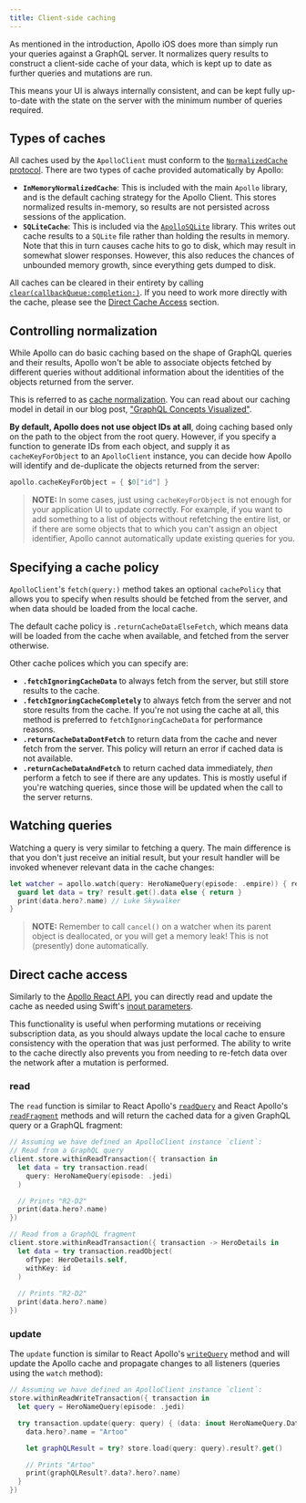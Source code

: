 ```yaml
---
title: Client-side caching
---
```


As mentioned in the introduction, Apollo iOS does more than simply run your queries against a GraphQL server. It normalizes query results to construct a client-side cache of your data, which is kept up to date as further queries and mutations are run. 

This means your UI is always internally consistent, and can be kept fully up-to-date with the state on the server with the minimum number of queries required.

## Types of caches

All caches used by the `ApolloClient` must conform to the [`NormalizedCache` protocol](api/Apollo/protocols/NormalizedCache/). There are two types of cache provided automatically by Apollo: 

- **`InMemoryNormalizedCache`**: This is included with the main `Apollo` library, and is the default caching strategy for the Apollo Client. This stores normalized results in-memory, so results are not persisted across sessions of the application. 
- **`SQLiteCache`**: This is included via the [`ApolloSQLite`](api/ApolloSQLite/README/) library. This writes out cache results to a `SQLite` file rather than holding the results in memory. Note that this in turn causes cache hits to go to disk, which may result in somewhat slower responses. However, this also reduces the chances of unbounded memory growth, since everything gets dumped to disk. 

All caches can be cleared in their entirety by calling [`clear(callbackQueue:completion:)`](api/Apollo/protocols/NormalizedCache/#clearcallbackqueuecompletion). If you need to work more directly with the cache, please see the [Direct Cache Access](#direct-cache-access) section.

## Controlling normalization

While Apollo can do basic caching based on the shape of GraphQL queries and their results, Apollo won't be able to associate objects fetched by different queries without additional information about the identities of the objects returned from the server. 

This is referred to as [cache normalization](https://www.apollographql.com/docs/react/caching/cache-configuration/#data-normalization). You can read about our caching model in detail in our blog post, ["GraphQL Concepts Visualized"](https://medium.com/apollo-stack/the-concepts-of-graphql-bc68bd819be3).

**By default, Apollo does not use object IDs at all**, doing caching based only on the path to the object from the root query. However, if you specify a function to generate IDs from each object, and supply it as `cacheKeyForObject` to an `ApolloClient` instance, you can decide how Apollo will identify and de-duplicate the objects returned from the server:

```swift
apollo.cacheKeyForObject = { $0["id"] }
```

> **NOTE:** In some cases, just using `cacheKeyForObject` is not enough for your application UI to update correctly. For example, if you want to add something to a list of objects without refetching the entire list, or if there are some objects that to which you can't assign an object identifier, Apollo cannot automatically update existing queries for you.

## Specifying a cache policy

`ApolloClient`'s `fetch(query:)` method takes an optional `cachePolicy` that allows you to specify when results should be fetched from the server, and when data should be loaded from the local cache.

The default cache policy is `.returnCacheDataElseFetch`, which means data will be loaded from the cache when available, and fetched from the server otherwise. 

Other cache polices which you can specify are: 

- **`.fetchIgnoringCacheData`** to always fetch from the server, but still store results to the cache.
- **`.fetchIgnoringCacheCompletely`** to always fetch from the server and not store results from the cache. If you're not using the cache at all, this method is preferred to `fetchIgnoringCacheData` for performance reasons.
- **`.returnCacheDataDontFetch`** to return data from the cache and never fetch from the server. This policy will return an error if cached data is not available.
- **`.returnCacheDataAndFetch`** to return cached data immediately, *then* perform a fetch to see if there are any updates. This is mostly useful if you're watching queries, since those will be updated when the call to the server returns. 

## Watching queries

Watching a query is very similar to fetching a query. The main difference is that you don't just receive an initial result, but your result handler will be invoked whenever relevant data in the cache changes:

```swift
let watcher = apollo.watch(query: HeroNameQuery(episode: .empire)) { result in
  guard let data = try? result.get().data else { return }
  print(data.hero?.name) // Luke Skywalker
}
```

> **NOTE:** Remember to call `cancel()` on a watcher when its parent object is deallocated, or you will get a memory leak! This is not (presently) done automatically.

## Direct cache access

Similarly to the [Apollo React API](https://www.apollographql.com/docs/react/advanced/caching/#direct), you can directly read and update the cache as needed using Swift's [inout parameters](https://docs.swift.org/swift-book/LanguageGuide/Functions.html#ID173). 

This functionality is useful when performing mutations or receiving subscription data, as you should always update the local cache to ensure consistency with the operation that was just performed. The ability to write to the cache directly also prevents you from needing to re-fetch data over the network after a mutation is performed.

### read

The `read` function is similar to React Apollo's [`readQuery`](https://www.apollographql.com/docs/react/caching/cache-interaction/#readquery) and React Apollo's [`readFragment`](https://www.apollographql.com/docs/react/caching/cache-interaction/#readfragment) methods and will return the cached data for a given GraphQL query or a GraphQL fragment:

```swift
// Assuming we have defined an ApolloClient instance `client`:
// Read from a GraphQL query
client.store.withinReadTransaction({ transaction in
  let data = try transaction.read(
    query: HeroNameQuery(episode: .jedi)
  )

  // Prints "R2-D2"
  print(data.hero?.name)
})

// Read from a GraphQL fragment
client.store.withinReadTransaction({ transaction -> HeroDetails in
  let data = try transaction.readObject(
    ofType: HeroDetails.self,
    withKey: id
  )
  
  // Prints "R2-D2"
  print(data.hero?.name)
})
```

### update

The `update` function is similar to React Apollo's [`writeQuery`](https://www.apollographql.com/docs/react/advanced/caching/#writequery-and-writefragment) method and will update the Apollo cache and propagate changes to all listeners (queries using the `watch` method):

```swift
// Assuming we have defined an ApolloClient instance `client`:
store.withinReadWriteTransaction({ transaction in
  let query = HeroNameQuery(episode: .jedi)

  try transaction.update(query: query) { (data: inout HeroNameQuery.Data) in
    data.hero?.name = "Artoo"

    let graphQLResult = try? store.load(query: query).result?.get()

    // Prints "Artoo"
    print(graphQLResult?.data?.hero?.name)
  }
})
```